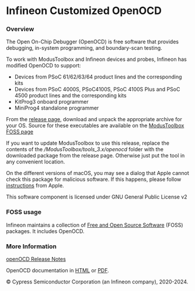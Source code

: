 Infineon Customized OpenOCD
===============

### Overview

The Open On-Chip Debugger (OpenOCD) is free software that provides debugging, in-system programming, and boundary-scan testing.

To work with ModusToolbox and Infineon devices and probes, Infineon has modified OpenOCD to support:
- Devices from PSoC 61/62/63/64 product lines and the corresponding kits
- Devices from PSoC 4000S, PSoC4100S, PSoC 4100S Plus and PSoC 4500 product lines and the corresponding kits
- KitProg3 onboard programmer
- MiniProg4 standalone programmer

From the [release page](https://github.com/Infineon/openocd/releases), download and unpack the appropriate archive for your OS. Source for these executables are available on the [ModusToolbox FOSS page](https://www.infineon.com/cms/en/design-support/software/free-and-open-source-software-foss/modustoolbox-foss-packages/)

If you want to update ModusToolbox to use this release, replace the contents of the */ModusToolbox/tools_3.x/openocd* folder with the downloaded package from the release page. Otherwise just put the tool in any convenient location.

On the different versions of macOS, you may see a dialog that Apple cannot check this package for malicious software. If this happens, please follow [instructions](https://support.apple.com/guide/mac-help/open-an-app-by-overriding-security-settings-mh40617/14.0/mac/14.0) from Apple.

This software component is licensed under GNU General Public License v2

### FOSS usage

Infineon maintains a collection of [Free and Open Source Software](https://www.infineon.com/cms/en/design-support/software/free-and-open-source-software-foss/modustoolbox-foss-packages/) (FOSS) packages. It includes OpenOCD.

### More Information

[openOCD Release Notes](https://github.com/Infineon/openocd/blob/main/RELEASE.MD)

OpenOCD documentation in [HTML](http://openocd.org/doc/html/index.html) or [PDF](http://openocd.org/doc/pdf/openocd.pdf).

© Cypress Semiconductor Corporation (an Infineon company), 2020-2024.